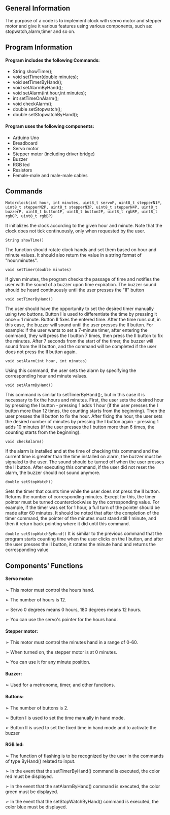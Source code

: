 ## General Information

The purpose of a code is to implement clock with servo motor and stepper motor and give it various features using
various components, such as: stopwatch,alarm,timer and so on.

## Program Information

#### Program includes the following Commands:

- String showTime();
- void setTimer(double minutes);
- void setTimerByHand();
- void setAlarmByHand();
- void setAlarm(int hour,int minutes);
- int setTimeOnAlarm();
- void checkAlarm();
- double setStopwatch();
- double setStopwatchByHand();

#### Program uses the following components:

- Arduino Uno
- Breadboard
- Servo motor
- Stepper motor (including driver bridge)
- Buzzer
- RGB led
- Resistors
- Female-male and male-male cables

## Commands

`Motorclock(int hour, int minutes, uint8_t servoP, uint8_t stepperN1P, uint8_t
stepperN2P, uint8_t stepperN3P, uint8_t stepperN4P, uint8_t buzzerP, uint8_t
button1P, uint8_t button2P, uint8_t rgbRP, uint8_t rgbGP, uint8_t rgbBP)`

It initializes the clock according to the given hour and minute. Note that the clock does not tick continuously, only
when requested by the user.

`String showTime()`

The function should rotate clock hands and set them based on hour and minute values. It should also return the
value in a string format of "hour:minutes".

`void setTimer(double minutes)`

If given minutes, the program checks the passage of time and notifies the user with the sound of a buzzer upon time expiration. The buzzer sound should be heard continuously until the user presses the "II" button

`void setTimerByHand()`

The user should have the opportunity to set the desired timer manually using two buttons. Button I is used to differentiate the time by pressing it once = 1 minute. Button II fixes the entered time. After the time runs out, in this case, the buzzer will sound until the user presses the II button. For example: if the user wants to set a 7-minute timer, after entering the command, they will press the I button 7 times, then press the II button to fix the minutes. After 7 seconds from the start of the timer, the buzzer will sound from the II button, and the command will be completed if the user does not press the II button again.

`void setAlarm(int hour, int minutes)`

Using this command, the user sets the alarm by specifying the corresponding hour and minute values.

`void setAlarmByHand()`

This command is similar to setTimerByHand();, but in this case it is necessary to fix the hours and minutes. First, the user sets the desired hour by pressing the I button - pressing 1 adds 1 hour (if the user presses the I button more than 12 times, the counting starts from the beginning). Then the user presses the II button to fix the hour. After fixing the hour, the user sets the desired number of minutes by pressing the I button again - pressing 1 adds 10 minutes (if the user presses the I button more than 6 times, the counting starts from the beginning).

`void checkAlarm()`

If the alarm is installed and at the time of checking this command and the current time is greater than the time installed on alarm, the buzzer must be signaled to the user. The sound should be turned off when the user presses the II button. After executing this command, if the user did not reset the alarm, the buzzer should not sound anymore.

`double setStopWatch()`

Sets the timer that counts time while the user does not press the II button. Returns the number of corresponding minutes. Except for this, the timer pointer must be turned counterclockwise by the corresponding value. For example, if the timer was set for 1 hour, a full turn of the pointer should be made after 60 minutes. It should be noted that after the completion of the timer command, the pointer of the minutes must stand still 1 minute, and then it return back pointing where it did until this command.

`double setStopWatchByHand()`
It is similar to the previous command that the program starts counting time when the user clicks on the I button,  and after the user presses the II button, it rotates the minute hand and returns the corresponding value

## Components' Functions
#### Servo motor:

➢ This motor must control the hours hand.

➢ The number of hours is 12.

➢ Servo 0 degrees means 0 hours, 180 degrees means 12 hours.

➢ You can use the servo's pointer for the hours hand.

#### Stepper motor:
➢ This motor must control the minutes hand in a range of 0-60.

➢ When turned on, the stepper motor is at 0 minutes.

➢ You can use it for any minute position.

#### Buzzer:

➢ Used for a metronome, timer, and other functions.

#### Buttons:

➢ The number of buttons is 2.

➢ Button I is used to set the time manually in hand mode.

➢ Button II is used to set the fixed time in hand mode and to activate the buzzer

#### RGB led:

➢ The function of flashing is to be recognized by the user in the commands of type ByHand() related to input.

➢ In the event that the setTimerByHand() command is executed, the color red must be displayed.

➢ In the event that the setAlarmByHand() command is executed, the color green must be displayed.

➢ In the event that the setStopWatchByHand() command is executed, the color blue must be displayed.


